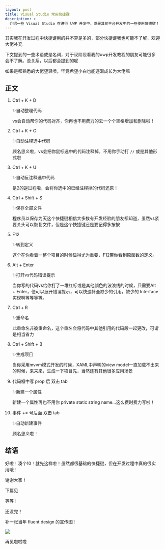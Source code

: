 ```yaml
---
layout: post
title: Visual Studio 常用快捷键
description: >
  介绍一些 Visual Studio 在进行 UWP 开发中，或是其他平台开发中的一些使用快捷键！
---
```


其实我在开发过程中快捷键用的并不算是多的，部分快捷键我也可能不了解，欢迎大佬补充



下文提到的一些术语或是名词，对于现阶段看我的uwp开发教程的朋友可能很多会不了解。没关系，以后都会提到的呢

 

如果是都熟悉的大佬望轻喷，毕竟希望小白也能逐渐成长为大佬嘛

 

## 正文 

1. Ctrl + K + D

   ✨自动整理代码

   vs会自动帮你的代码对齐，你再也不用费力的去一个个空格增加和删除啦！

 

2. Ctrl + K + C

   ✨自动注释选中代码

   顾名思义啦，vs会把你鼠标选中的代码注释掉，不用你手动打 `//` 或是其他形式啦

 

3. Ctrl + K + U

   ✨自动反注释选中代码

   是2的逆过程啦，会将你选中的已经注释掉的代码还原！

 

4. Ctrl + Shift + S

   ✨保存全部文件

   程序员以保存为天这个快捷键相信大多数有开发经验的朋友都知道，虽然vs紧要关头可以恢复文件，但是这个快捷键还是要记得多按按

 

4. F12

   ✨转到定义

   这个在你看着一整个项目的时候显得尤为重要，F12带你看到原函数的定义。

 

6. Alt + Enter

   ✨打开vs代码错误提示

   当你写的代码vs给你打了一堆红标或是其他颜色的波浪线的时候，只需要Alt + Enter，便可以展开错误提示，可以快速补全缺少的引用，缺少的 Interface 实现啊等等等等。

 

7. Ctrl + R

   ✨重命名

   此重命名非彼重命名，这个重名会将代码中其他引用的代码段一起更改，可谓是相当省力

 

8. Ctrl + Shift + B

   ✨生成项目

   当你采用mvvm模式开发的时候，XAML中声明的view model一直加载不出来的时候，来来来，生成一下项目先，当然还有其他很多应用场景

 

9. 代码框中写 prop 后 双击 tab

   ✨新建一个属性

   新建一个属性再也不用你 private static string name...这么费时费力写啦！

 

10. 事件 += 号后面 双击 tab

    ✨自动新建事件

    顾名思义啦！

 

## 结语

好啦！凑个10！就先这样啦！虽然都很基础的快捷键，但在开发过程中真的很实用哦！

 

谢谢大家！

下篇见

 

等等！

还没完！

补一张当年 fluent design 的宣传图！

![][img1]

再见啦啦啦



[img1]: https://rawgit.com/totoroyyb/UWP-Develop-Tutorial/master/pic/others/vs-shortcut/1.jpg